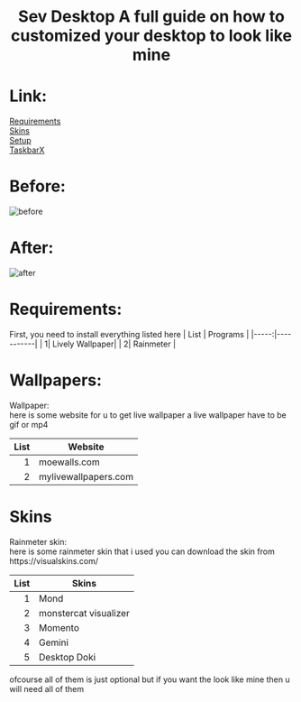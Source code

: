 <h1 align="center">
  Sev Desktop<br\>
  A full guide on how to customized your desktop to look like mine
</h1>

# Link:
[Requirements](https://github.com/ImSev/sev-desktop#requirements)  <br />
[Skins](https://github.com/ImSev/sev-desktop#skins) <br />
[Setup](https://github.com/ImSev/sev-desktop/blob/main/Setup.md) <br />
[TaskbarX](https://github.com/ImSev/sev-desktop/blob/main/taskbarX.md)


# Before:
<img alt="before" src="https://i.ibb.co/ydKrrY9/image.png">

# After:
<img alt="after" src="https://i.postimg.cc/Kc7tK8Jj/image.png">

# Requirements:
First, you need to install everything listed here
| List | Programs |
|-----:|-----------|
|     1| Lively Wallpaper|
|     2| Rainmeter    |

# Wallpapers:
<summary>Wallpaper:</summary>
here is some website for u to get live wallpaper
a live wallpaper have to be gif or mp4

| List | Website |
|-----:|-----------|
|     1| moewalls.com |
|     2| mylivewallpapers.com    |

# Skins
<summary>Rainmeter skin:</summary>
here is some rainmeter skin that i used
you can download the skin from https://visualskins.com/

| List | Skins |
|-----:|-----------|
|     1| Mond|
|     2| monstercat visualizer    |
|     3| Momento       |
|     4| Gemini|
|     5| Desktop Doki|

ofcourse all of them is just optional but if you want the look like mine then u will need all of them


